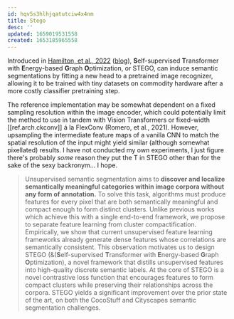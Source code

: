 ```yaml
---
id: hqv5s3hlhjqatutciw4x4nm
title: Stego
desc: ''
updated: 1659019531558
created: 1653185965558
---
```

Introduced in [Hamilton, et al., 2022][paper] ([blog]), **S**elf-supervised **T**ransformer with **E**nergy-based **G**raph **O**ptimization, or STEGO, can induce semantic segmentations by fitting a new head to a pretrained image recognizer, allowing it to be trained with tiny datasets on commodity hardware after a more costly classifier pretraining step. 

The reference implementation may be somewhat dependent on a fixed sampling resolution within the image encoder, which could potentially limit the method to use in tandem with Vision Transformers or fixed-width [[ref.arch.ckconv]] á la FlexConv (Romero, et al., 2021). However, upsampling the intermediate feature maps of a vanilla CNN to match the spatial resolution of the input might yield similar (although somewhat pixellated) results. I have not conducted my own experiments, I just figure there's probably _some_ reason they put the T in STEGO other than for the sake of the sexy backronym... I hope. 

> Unsupervised semantic segmentation aims to **discover and localize semantically meaningful categories within image corpora without any form of annotation.** To solve this task, algorithms must produce features for every pixel that are both semantically meaningful and compact enough to form distinct clusters. Unlike previous works which achieve this with a single end-to-end framework, we propose to separate feature learning from cluster compactification. Empirically, we show that current unsupervised feature learning frameworks already generate dense features whose correlations are semantically consistent. This observation motivates us to design STEGO (&(**S**elf-supervised **T**ransformer with **E**nergy-based **G**raph **O**ptimization), a novel framework that distills unsupervised features into high-quality discrete semantic labels. At the core of STEGO is a novel contrastive loss function that encourages features to form compact clusters while preserving their relationships across the corpora. STEGO yields a significant improvement over the prior state of the art, on both the CocoStuff and Cityscapes semantic segmentation challenges.

[blog]: https://wpthemeblog.com/mit-team-introduces-stego-an-algorithm-that-can-jointly-detect-and-segment-things-down-to-the-last-pixel-without-any-human/
[paper]: https://arxiv.org/abs/2203.08414